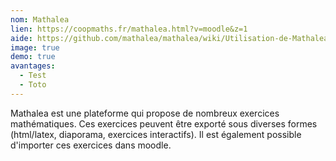 ```yaml
---
nom: Mathalea
lien: https://coopmaths.fr/mathalea.html?v=moodle&z=1
aide: https://github.com/mathalea/mathalea/wiki/Utilisation-de-Mathalea-avec-Moodle
image: true
demo: true
avantages:
  - Test
  - Toto
---
```


Mathalea est une plateforme qui propose de nombreux exercices mathématiques. Ces exercices peuvent être exporté sous diverses formes (html/latex, diaporama, exercices interactifs). Il est également possible d'importer ces exercices dans moodle.
